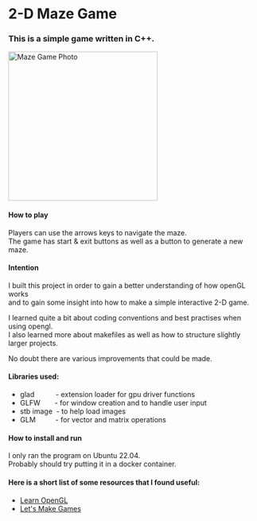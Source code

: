 
# 2-D Maze Game

### This is a simple game written in C++.  

<img src="https://github.com/michael-k-burley/maze_game/assets/71338143/6147875f-395d-4f6e-9e96-8077f5091e73" alt="Maze Game Photo" width="300px" title="A random generated maze">

#### How to play
Players can use the arrows keys to navigate the maze.  
The game has start & exit buttons as well as a button to generate a new maze. 

#### Intention
I built this project in order to gain a better understanding of how openGL works  
and to gain some insight into how to make a simple interactive 2-D game.

I learned quite a bit about coding conventions and best practises when using opengl.  
I also learned more about makefiles as well as how to structure slightly larger projects.   

No doubt there are various improvements that could be made.

#### Libraries used:
+ glad &emsp;&emsp;&ensp; - extension loader for gpu driver functions
+ GLFW &emsp;&ensp; - for window creation and to handle user input
+ stb image &nbsp;- to help load images
+ GLM &emsp;&emsp;&nbsp; - for vector and matrix operations

#### How to install and run
I only ran the program on Ubuntu 22.04.  
Probably should try putting it in a docker container.

#### Here is a short list of some resources that I found useful:

+ [Learn OpenGL](https://learnopengl.com/)
+ [Let's Make Games](https://www.youtube.com/watch?v=QQzAHcojEKg&list=PLhfAbcv9cehhkG7ZQK0nfIGJC_C-wSLrx)
